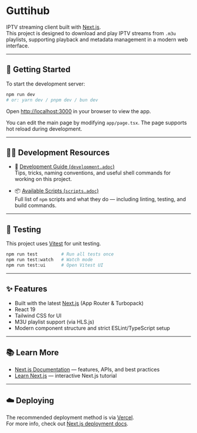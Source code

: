 # Guttihub

IPTV streaming client built with [Next.js](https://nextjs.org).  
This project is designed to download and play IPTV streams from `.m3u` playlists, supporting playback and metadata management in a modern web interface.

---

## 🚀 Getting Started

To start the development server:

```bash
npm run dev
# or: yarn dev / pnpm dev / bun dev
```

Open [http://localhost:3000](http://localhost:3000) in your browser to view the app.

You can edit the main page by modifying `app/page.tsx`. The page supports hot reload during development.

---

## 🧑‍💻 Development Resources

- 📘 [Development Guide (`development.adoc`)](./docs/development.adoc)  
  Tips, tricks, naming conventions, and useful shell commands for working on this project.

- 📦 [Available Scripts (`scripts.adoc`)](./scripts.adoc)  
  Full list of `npm` scripts and what they do — including linting, testing, and build commands.

---

## 🧪 Testing

This project uses [Vitest](https://vitest.dev) for unit testing.

```bash
npm run test         # Run all tests once
npm run test:watch   # Watch mode
npm run test:ui      # Open Vitest UI
```

---

## ✨ Features

- Built with the latest [Next.js](https://nextjs.org) (App Router & Turbopack)
- React 19
- Tailwind CSS for UI
- M3U playlist support (via HLS.js)
- Modern component structure and strict ESLint/TypeScript setup

---

## 📚 Learn More

- [Next.js Documentation](https://nextjs.org/docs) — features, APIs, and best practices
- [Learn Next.js](https://nextjs.org/learn) — interactive Next.js tutorial

---

## ☁️ Deploying

The recommended deployment method is via [Vercel](https://vercel.com).  
For more info, check out [Next.js deployment docs](https://nextjs.org/docs/app/building-your-application/deploying).
